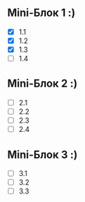 ## Mini-Блок 1 :)
   - [x] 1.1
   - [x] 1.2
   - [x] 1.3
   - [ ] 1.4
## Mini-Блок 2 :)
   - [ ] 2.1
   - [ ] 2.2
   - [ ] 2.3
   - [ ] 2.4
## Mini-Блок 3 :)
   - [ ] 3.1
   - [ ] 3.2
   - [ ] 3.3